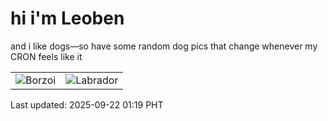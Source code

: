 # hi i'm Leoben

and i like dogs—so have some random dog pics that change whenever my CRON feels like it

|  |  |
|--------|----------|
| ![Borzoi](https://random-dog-vercel.vercel.app/api/random-borzoi?v=1758475196) | ![Labrador](https://random-dog-vercel.vercel.app/api/random-labrador?v=1758475196) |

Last updated: 2025-09-22 01:19 PHT
